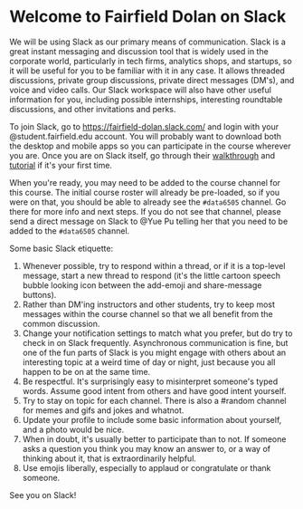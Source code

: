 # Welcome to Fairfield Dolan on **Slack**

We will be using Slack as our primary means of communication. Slack is a great instant messaging and discussion tool that is widely used in the corporate world, particularly in tech firms, analytics shops, and startups, so it will be useful for you to be familiar with it in any case. It allows threaded discussions, private group discussions, private direct messages (DM's), and voice and video calls. Our Slack workspace will also have other useful information for you, including possible internships, interesting roundtable discussions, and other invitations and perks.

To join Slack, go to https://fairfield-dolan.slack.com/ and login with your @student.fairfield.edu account. You will probably want to download both the desktop and mobile apps so you can participate in the course wherever you are. Once you are on Slack itself, go through their [walkthrough](https://slack.com/help/articles/218080037-Getting-started-for-new-members) and [tutorial](https://slack.com/resources/slack-101/what-is-slack) if it's your first time.

When you're ready, you may need to be added to the course channel for this course. The initial course roster will already be pre-loaded, so if you were on that, you should be able to already see the `#data6505` channel. Go there for more info and next steps. If you do not see that channel, please send a direct message on Slack to @Yue Pu telling her that you need to be added to the `#data6505` channel.

Some basic Slack etiquette:
1.  Whenever possible, try to respond within a thread, or if it is a top-level message, start a new thread to respond (it's the little cartoon speech bubble looking icon between the add-emoji and share-message buttons).
2.  Rather than DM'ing instructors and other students, try to keep most messages within the course channel so that we all benefit from the common discussion.
3.  Change your notification settings to match what you prefer, but do try to check in on Slack frequently. Asynchronous communication is fine, but one of the fun parts of Slack is you might engage with others about an interesting topic at a weird time of day or night, just because you all happen to be on at the same time.
4.  Be respectful. It's surprisingly easy to misinterpret someone's typed words. Assume good intent from others and have good intent yourself.
5.  Try to stay on topic for each channel. There is also a #random channel for memes and gifs and jokes and whatnot.
6.  Update your profile to include some basic information about yourself, and a photo would be nice.
7.  When in doubt, it's usually better to participate than to not. If someone asks a question you think you may know an answer to, or a way of thinking about it, that is extraordinarily helpful.
8.  Use emojis liberally, especially to applaud or congratulate or thank someone.

See you on Slack!
